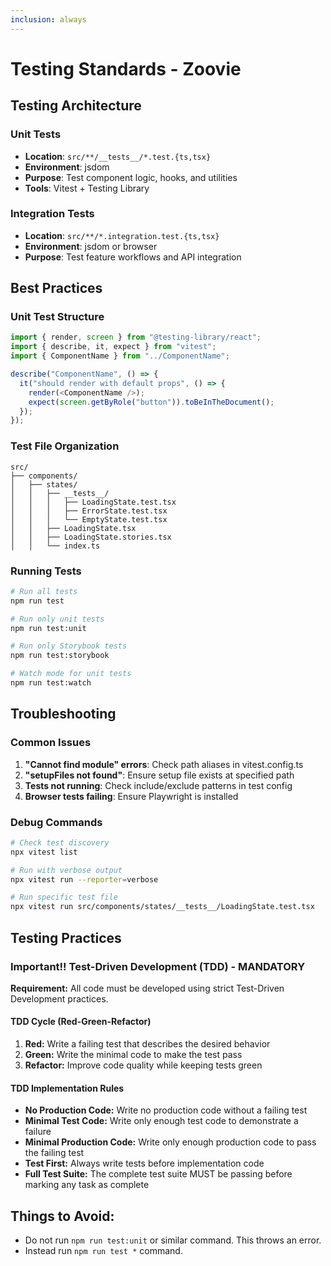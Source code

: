 ```yaml
---
inclusion: always
---
```


# Testing Standards - Zoovie

## Testing Architecture

### Unit Tests

- **Location**: `src/**/__tests__/*.test.{ts,tsx}`
- **Environment**: jsdom
- **Purpose**: Test component logic, hooks, and utilities
- **Tools**: Vitest + Testing Library

### Integration Tests

- **Location**: `src/**/*.integration.test.{ts,tsx}`
- **Environment**: jsdom or browser
- **Purpose**: Test feature workflows and API integration

## Best Practices

### Unit Test Structure

```typescript
import { render, screen } from "@testing-library/react";
import { describe, it, expect } from "vitest";
import { ComponentName } from "../ComponentName";

describe("ComponentName", () => {
  it("should render with default props", () => {
    render(<ComponentName />);
    expect(screen.getByRole("button")).toBeInTheDocument();
  });
});
```

### Test File Organization

```
src/
├── components/
│   ├── states/
│   │   ├── __tests__/
│   │   │   ├── LoadingState.test.tsx
│   │   │   ├── ErrorState.test.tsx
│   │   │   └── EmptyState.test.tsx
│   │   ├── LoadingState.tsx
│   │   ├── LoadingState.stories.tsx
│   │   └── index.ts
```

### Running Tests

```bash
# Run all tests
npm run test

# Run only unit tests
npm run test:unit

# Run only Storybook tests
npm run test:storybook

# Watch mode for unit tests
npm run test:watch
```

## Troubleshooting

### Common Issues

1. **"Cannot find module" errors**: Check path aliases in vitest.config.ts
2. **"setupFiles not found"**: Ensure setup file exists at specified path
3. **Tests not running**: Check include/exclude patterns in test config
4. **Browser tests failing**: Ensure Playwright is installed

### Debug Commands

```bash
# Check test discovery
npx vitest list

# Run with verbose output
npx vitest run --reporter=verbose

# Run specific test file
npx vitest run src/components/states/__tests__/LoadingState.test.tsx
```

## Testing Practices

### Important!! Test-Driven Development (TDD) - MANDATORY

**Requirement:** All code must be developed using strict Test-Driven Development practices.

#### TDD Cycle (Red-Green-Refactor)

1. **Red:** Write a failing test that describes the desired behavior
2. **Green:** Write the minimal code to make the test pass
3. **Refactor:** Improve code quality while keeping tests green

#### TDD Implementation Rules

- **No Production Code:** Write no production code without a failing test
- **Minimal Test Code:** Write only enough test code to demonstrate a failure
- **Minimal Production Code:** Write only enough production code to pass the failing test
- **Test First:** Always write tests before implementation code
- **Full Test Suite:** The complete test suite MUST be passing before marking any task as complete

## Things to Avoid:

- Do not run `npm run test:unit` or similar command. This throws an error.
- Instead run `npm run test *` command.

